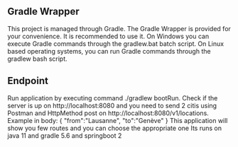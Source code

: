 ## Gradle Wrapper

This project is managed through Gradle. The Gradle Wrapper is provided for your convenience. It is recommended to use it.
On Windows you can execute Gradle commands through the gradlew.bat batch script.
On Linux based operating systems, you can run Gradle commands through the gradlew bash script.

## Endpoint
Run application by executing command ./gradlew bootRun. Check if the server is up on http://localhost:8080 and you need to send
2 citis using Postman and HttpMethod post on http://localhost:8080/v1/locations.
Example in body:
{
"from":"Lausanne",
"to":"Genève"
}
This application will show you few routes and you can choose the appropriate one 
Its runs on java 11 and gradle 5.6 and springboot 2